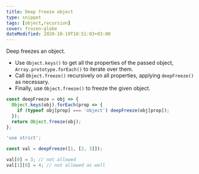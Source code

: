 ```yaml
---
title: Deep freeze object
type: snippet
tags: [object,recursion]
cover: frozen-globe
dateModified: 2020-10-19T18:51:03+03:00
---
```


Deep freezes an object.

- Use `Object.keys()` to get all the properties of the passed object, `Array.prototype.forEach()` to iterate over them.
- Call `Object.freeze()` recursively on all properties, applying `deepFreeze()` as necessary.
- Finally, use `Object.freeze()` to freeze the given object.

```js
const deepFreeze = obj => {
  Object.keys(obj).forEach(prop => {
    if (typeof obj[prop] === 'object') deepFreeze(obj[prop]);
  });
  return Object.freeze(obj);
};
```

```js
'use strict';

const val = deepFreeze([1, [2, 3]]);

val[0] = 3; // not allowed
val[1][0] = 4; // not allowed as well
```
